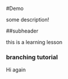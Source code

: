 #Demo


some description!

##subheader

this is a learning lesson 

### branching tutorial

Hi again 
